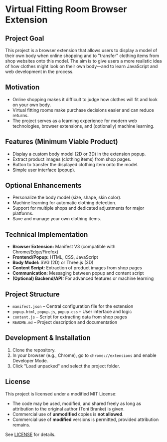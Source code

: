 # Virtual Fitting Room Browser Extension

## Project Goal

This project is a browser extension that allows users to display a model of their own body when online shopping and to "transfer" clothing items from shop websites onto this model. The aim is to give users a more realistic idea of how clothes might look on their own body—and to learn JavaScript and web development in the process.

## Motivation

- Online shopping makes it difficult to judge how clothes will fit and look on your own body.
- Virtual fitting rooms make purchase decisions easier and can reduce returns.
- The project serves as a learning experience for modern web technologies, browser extensions, and (optionally) machine learning.

## Features (Minimum Viable Product)

- Display a custom body model (2D or 3D) in the extension popup.
- Extract product images (clothing items) from shop pages.
- Button to transfer the displayed clothing item onto the model.
- Simple user interface (popup).

## Optional Enhancements

- Personalize the body model (size, shape, skin color).
- Machine learning for automatic clothing detection.
- Support for multiple shops and dedicated adjustments for major platforms.
- Save and manage your own clothing items.

## Technical Implementation

- **Browser Extension:** Manifest V3 (compatible with Chrome/Edge/Firefox)
- **Frontend/Popup:** HTML, CSS, JavaScript
- **Body Model:** SVG (2D) or Three.js (3D)
- **Content Script:** Extraction of product images from shop pages
- **Communication:** Messaging between popup and content script
- **(Optional) Backend/API:** For advanced features or machine learning

## Project Structure

- `manifest.json` – Central configuration file for the extension
- `popup.html`, `popup.js`, `popup.css` – User interface and logic
- `content.js` – Script for extracting data from shop pages
- `README.md` – Project description and documentation

## Development & Installation

1. Clone the repository.
2. In your browser (e.g., Chrome), go to `chrome://extensions` and enable Developer Mode.
3. Click "Load unpacked" and select the project folder.

## License

This project is licensed under a modified MIT License:

- The code may be used, modified, and shared freely as long as attribution to the original author (Toni Branke) is given.
- Commercial use of **unmodified** copies is **not allowed**.
- Commercial use of **modified** versions is permitted, provided attribution remains.

See [LICENSE](LICENSE) for details.
